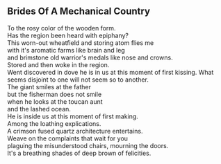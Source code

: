 Brides Of A Mechanical Country
------------------------------
To the rosy color of the wooden form.  
Has the region been heard with epiphany?  
This worn-out wheatfield and storing atom flies me  
with it's aromatic farms like brain and leg  
and brimstone old warrior's medals like nose and crowns.  
Stored and then woke in the region.  
Went discovered in dove he is in us at this moment of first kissing. What seems disjoint to one will not seem so to another.  
The giant smiles at the father  
but the fisherman does not smile  
when he looks at the toucan aunt  
and the lashed ocean.  
He is inside us at this moment of first making.  
Among the loathing explications.  
A crimson fused quartz architecture entertains.  
Weave on the complaints that wait for you  
plaguing the misunderstood chairs, mourning the doors.  
It's a breathing shades of deep brown of felicities.  
